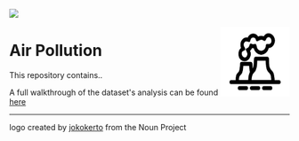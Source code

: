 ![](https://img.shields.io/github/license/tom-beer/Air-Pollution?color=magenta&style=plastic)

<img src="Images/logo2.png" width=125 height=125 align="right">

# Air Pollution
This repository contains..

A full walkthrough of the dataset's analysis can be found [here](https://tom-beer.github.io/post/air-pollution-haifa/)


---
logo created by [jokokerto](https://thenounproject.com/search/?q=pollution&i=2983070) from the Noun Project
